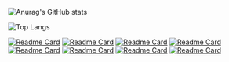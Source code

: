 ![Anurag's GitHub stats](https://github-readme-stats-git-masterrstaa-rickstaa.vercel.app/api?username=uaquax&show_icons=true&theme=dark&border_radius=15)


![Top Langs](https://github-readme-stats-git-masterrstaa-rickstaa.vercel.app/api/top-langs/?username=uaquax&theme=dark&border_radius=15)

[![Readme Card](https://github-readme-stats-git-masterrstaa-rickstaa.vercel.app/api/pin/?username=uaquax&repo=uScript&theme=dark&border_radius=15)](https://github.com/uaquax/uScript) [![Readme Card](https://github-readme-stats-git-masterrstaa-rickstaa.vercel.app/api/pin/?username=uaquax&repo=AutoTelegram&theme=dark&border_radius=15)](https://github.com/uaquax/AutoTelegram) [![Readme Card](https://github-readme-stats-git-masterrstaa-rickstaa.vercel.app/api/pin/?username=uaquax&repo=GarnetControls&theme=dark&border_radius=15)](https://github.com/uaquax/GarnetControls) [![Readme Card](https://github-readme-stats-git-masterrstaa-rickstaa.vercel.app/api/pin/?username=uaquax&repo=uChatAI&theme=dark&border_radius=15)](https://github.com/uaquax/uChatAI) [![Readme Card](https://github-readme-stats-git-masterrstaa-rickstaa.vercel.app/api/pin/?username=uaquax&repo=LinksStorage&theme=dark&border_radius=15)](https://github.com/uaquax/LinksStorage) 
[![Readme Card](https://github-readme-stats-git-masterrstaa-rickstaa.vercel.app/api/pin/?username=uaquax&repo=rubbit&theme=dark&border_radius=15)](https://github.com/uaquax/rubbit) [![Readme Card](https://github-readme-stats-git-masterrstaa-rickstaa.vercel.app/api/pin/?username=uaquax&repo=Axinite&theme=dark&border_radius=15)](https://github.com/uaquax/Axinite) [![Readme Card](https://github-readme-stats-git-masterrstaa-rickstaa.vercel.app/api/pin/?username=uaquax&repo=DSF-GEOS-Monitoring-Web&theme=dark&border_radius=15)](https://github.com/uaquax/DSF-GEOS-Monitoring-Web)

